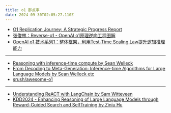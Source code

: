 ```yaml
---
title: o1 那点事
date: 2024-09-30T02:05:27.110Z
---
```




*  [O1 Replication Journey: A Strategic Progress Report](https://github.com/GAIR-NLP/O1-Journey)
* [张俊林：Reverse-o1 - OpenAI o1原理逆向工程图解](https://mp.weixin.qq.com/s/a_o7PHnb3OwakzI3vV3Hzw)
* [OpenAI o1 技术系列1：整体框架，利用Test-Time Scaling Law提升逻辑推理能力](https://mp.weixin.qq.com/s/HcW6pKSkOPyYFoFPMdez2g)
---
* [Reasoning with inference-time compute by Sean Welleck](https://wellecks.com/data/welleck2024__inference_compute.pdf)
* [From Decoding to Meta-Generation:
Inference-time Algorithms for Large Language Models by Sean Welleck etc](https://arxiv.org/pdf/2406.16838)
* [srush/awesome-o1](https://github.com/srush/awesome-o1/?tab=readme-ov-file)
---
* [Understanding ReACT with LangChain by Sam Witteveen](https://youtu.be/Eug2clsLtFs)
* [KDD2024 - Enhancing Reasoning of Large Language Models through Reward-Guided Search and SelfTraining by Ziniu Hu](https://youtu.be/bPaYQ3W31dI)